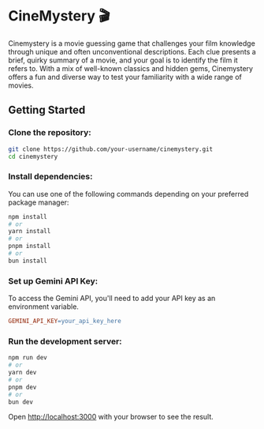 
# CineMystery 🎬

Cinemystery is a movie guessing game that challenges your film knowledge through unique and often unconventional descriptions. Each clue presents a brief, quirky summary of a movie, and your goal is to identify the film it refers to. With a mix of well-known classics and hidden gems, Cinemystery offers a fun and diverse way to test your familiarity with a wide range of movies.


## Getting Started

### Clone the repository:

```bash
git clone https://github.com/your-username/cinemystery.git
cd cinemystery
```

### Install dependencies:

You can use one of the following commands depending on your preferred package manager:

```bash
npm install
# or
yarn install
# or
pnpm install
# or
bun install
```

### Set up Gemini API Key:

To access the Gemini API, you'll need to add your API key as an environment variable.

```makefile
GEMINI_API_KEY=your_api_key_here
```

### Run the development server:

```bash
npm run dev
# or
yarn dev
# or
pnpm dev
# or
bun dev
```

Open [http://localhost:3000](http://localhost:3000) with your browser to see the result.